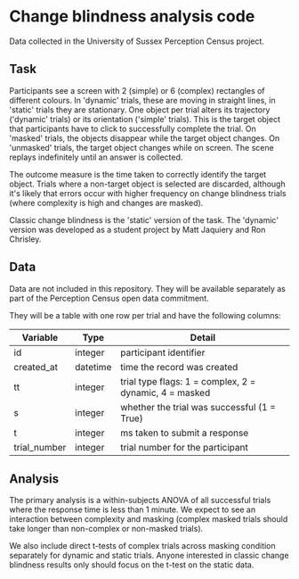 # Change blindness analysis code 

Data collected in the University of Sussex Perception Census project. 

## Task 

Participants see a screen with 2 (simple) or 6 (complex) rectangles of different colours. 
In 'dynamic' trials, these are moving in straight lines, in 'static' trials they are stationary. One object per trial alters its trajectory ('dynamic' trials) or its orientation ('simple' trials). 
This is the target object that participants have to click to successfully complete the trial. 
On 'masked' trials, the objects disappear while the target object changes. On 'unmasked' trials, the target object changes while on screen. 
The scene replays indefinitely until an answer is collected. 

The outcome measure is the time taken to correctly identify the target object. 
Trials where a non-target object is selected are discarded, although it's likely that errors occur with higher frequency on change blindness trials (where complexity is high and changes are masked). 

Classic change blindness is the 'static' version of the task. The 'dynamic' version was developed as a student project by Matt Jaquiery and Ron Chrisley. 

## Data

Data are not included in this repository.
They will be available separately as part of the Perception Census open data commitment.

They will be a table with one row per trial and have the following columns:

| Variable  | Type | Detail |
|-----------|------|--------|
| id        | integer | participant identifier |
| created_at| datetime| time the record was created |
| tt        | integer | trial type flags: 1 = complex, 2 = dynamic, 4 = masked |
| s         | integer | whether the trial was successful (1 = True) |
| t         | integer | ms taken to submit a response |
| trial_number| integer| trial number for the participant |

## Analysis

The primary analysis is a within-subjects ANOVA of all successful trials where the response time is less than 1 minute.
We expect to see an interaction between complexity and masking (complex masked trials should take longer than non-complex or non-masked trials).

We also include direct t-tests of complex trials across masking condition separately for dynamic and static trials.
Anyone interested in classic change blindness results only should focus on the t-test on the static data.

